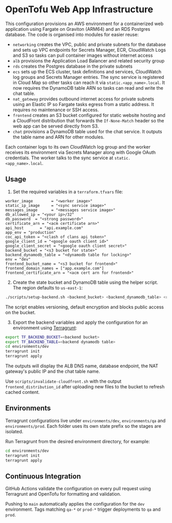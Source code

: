 # OpenTofu Web App Infrastructure


This configuration provisions an AWS environment for a containerized web application using Fargate on Graviton (ARM64) and an RDS Postgres database. The code is organised into modules for easier reuse:

- `networking` creates the VPC, public and private subnets for the database and sets up VPC
  endpoints for Secrets Manager, ECR, CloudWatch Logs and S3 so tasks can pull
  container images without internet access
- `alb` provisions the Application Load Balancer and related security group
- `rds` creates the Postgres database in the private subnets
- `ecs` sets up the ECS cluster, task definitions and services, CloudWatch log groups and Secrets Manager entries. The sync service is registered in Cloud Map so other tasks can reach it via `static.<app_name>.local`. It now requires the DynamoDB table ARN so tasks can read and write the chat table.
- `nat_gateway` provides outbound internet access for private subnets using an Elastic IP so Fargate tasks egress from a static address. It requires no maintenance or SSH access.
- `frontend` creates an S3 bucket configured for static website hosting and a CloudFront distribution that forwards the `If-None-Match` header so the web app can be served directly from S3.
- `chat` provisions a DynamoDB table used for the chat service. It outputs the table name and ARN for other modules.

Each container logs to its own CloudWatch log group and the worker receives its environment via Secrets Manager along with Google OAuth credentials. The worker talks to the sync service at `static.<app_name>.local`.
## Usage
1. Set the required variables in a `terraform.tfvars` file:

```hcl
worker_image        = "<worker image>"
static_ip_image     = "<sync service image>"
messages_image      = "<messages service image>"
db_allowed_ip = "<your ip>/32"
db_password  = "<strong password>"
certificate_arn = "<acm certificate arn>"
api_host       = "api.example.com"
app_env = "production"
coc_api_token = "<clash of clans api token>"
google_client_id = "<google oauth client id>"
google_client_secret = "<google oauth client secret>"
backend_bucket = "<s3 bucket for state>"
backend_dynamodb_table = "<dynamodb table for locking>"
env = "dev"
frontend_bucket_name = "<s3 bucket for frontend>"
frontend_domain_names = ["app.example.com"]
frontend_certificate_arn = "<acm cert arn for frontend>"
```

2. Create the state bucket and DynamoDB table using the helper script. The
   region defaults to `us-east-1`:

```bash
./scripts/setup-backend.sh <backend_bucket> <backend_dynamodb_table> <region>
```
The script enables versioning, default encryption and blocks public access on
the bucket.

3. Export the backend variables and apply the configuration for an environment using [Terragrunt](https://terragrunt.gruntwork.io/):

```bash
export TF_BACKEND_BUCKET=<backend bucket>
export TF_BACKEND_TABLE=<backend dynamodb table>
cd environments/dev
terragrunt init
terragrunt apply
```

The outputs will display the ALB DNS name, database endpoint, the NAT gateway's public IP and the chat table name.

Use `scripts/invalidate-cloudfront.sh` with the output `frontend_distribution_id` after uploading new files to the bucket to refresh cached content.

## Environments
Terragrunt configurations live under `environments/dev`, `environments/qa` and `environments/prod`. Each folder uses its own state prefix so the stages are isolated.

Run Terragrunt from the desired environment directory, for example:

```bash
cd environments/dev
terragrunt init
terragrunt apply
```


## Continuous Integration
GitHub Actions validate the configuration on every pull request using Terragrunt and OpenTofu for formatting and validation.

Pushing to `main` automatically applies the configuration for the `dev` environment. Tags matching `qa-*` or `prod-*` trigger deployments to `qa` and `prod`.

